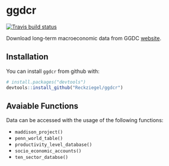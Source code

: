 
<!-- README.md is generated from README.Rmd. Please edit that file -->
ggdcr
=====

[![Travis build status](https://travis-ci.org/Reckziegel/ggdcr.svg?branch=master)](https://travis-ci.org/Reckziegel/ggdcr)

Download long-term macroeconomic data from GGDC [website](https://www.rug.nl/ggdc/).

Installation
------------

You can install `ggdcr` from github with:

``` r
# install.packages("devtools")
devtools::install_github("Reckziegel/ggdcr")
```

Avaiable Functions
------------------

Data can be accessed with the usage of the following functions:

-   `maddison_project()`
-   `penn_world_table()`
-   `productivity_level_database()`
-   `socio_economic_accounts()`
-   `ten_sector_databse()`
